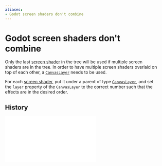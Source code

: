 ```yaml
---
aliases:
- Godot screen shaders don't combine
---
```


# Godot screen shaders don't combine

Only the last [screen shader](godot-gdshader.md) in the tree will be used if multiple screen shaders are in the tree. In order to have multiple screen shaders overlaid on top of each other, a [`CanvasLayer`](godot-canvas-layer.md) needs to be used.

For each [screen shader](godot-gdshader.md), put it under a parent of type [`CanvasLayer`](godot-canvas-layer.md), and set the `layer` property of the `CanvasLayer` to the correct number such that the effects are in the desired order.

## History

![20240604_154022](../entries/20240604_154022.md)
